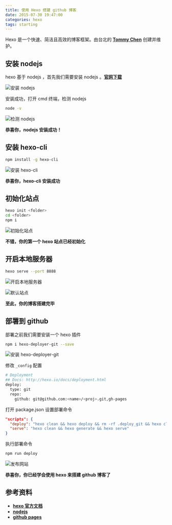 ```yaml
---
title: 使用 Hexo 搭建 github 博客
date: 2015-07-30 19:47:00
categories: hexo
tags: starting
---
```


Hexo 是一个快速、简洁且高效的博客框架。由台北的 **[Tommy Chen](https://github.com/tommy351 "Tommy Chen")** 创建并维护。

<!--more-->

## 安装 nodejs

hexo 基于 nodejs ，首先我们需要安装 nodejs 。**[官网下载](https://nodejs.org/download/ "官网下载")**

![安装 nodejs ](./img/install-nodejs.jpg "安装 nodejs ")

安装成功，打开 cmd 终端，检测 nodejs

``` bash
node -v
```

![检测 nodejs ](./img/check-nodejs.jpg '检测 nodejs')

**恭喜你，nodejs 安装成功！**

## 安装 hexo-cli

``` bash
npm install -g hexo-cli
```

![安装 hexo-cli](./img/install-hexo-cli.jpg "安装 hexo-cli")

**恭喜你，hexo-cli 安装成功**

## 初始化站点

``` bash
hexo init <folder>
cd <folder>
npm i
```

![初始化站点](./img/init-hexo-site.jpg "初始化站点")

**不错，你的第一个 hexo 站点已经初始化**

## 开启本地服务器

``` bash
hexo serve --port 8888
```

![开启本地服务器](./img/start-serve.jpg "开启本地服务器")

![默认站点](./img/view-hexo-site.jpg "默认站点")

**至此，你的博客搭建完毕**

## 部署到 github

部署之前我们需要安装一个 hexo 插件

``` bash
npm i hexo-deployer-git --save
```

![安装 hexo-deployer-git](./img/install-hexo-deployer-git.jpg "安装 hexo-deployer-git")

修改 `_config` 配置

``` bash
# Deployment
## Docs: http://hexo.io/docs/deployment.html
deploy:
  type: git
  repo:
    github: git@github.com:<name>/<proj>.git,gh-pages
```

打开 package.json 设置部署命令

``` json
"scripts": {
  "deploy": "hexo clean && hexo deploy && rm -rf .deploy_git && hexo clean",
  "serve": "hexo clean && hexo generate && hexo serve"
}
```

执行部署命令

``` bash
npm run deploy
```

![发布网站](./img/deploy-site.jpg "发布网站")

**恭喜你，你已经学会使用 hexo 来搭建 github 博客了**

## 参考资料

*   **[hexo 官方文档](https://hexo.io/zh-cn/ "hexo 官方文档")**
*   **[nodejs](https://nodejs.org/ "nodejs")**
*   **[github pages](https://pages.github.com/ "github pages")**
